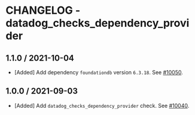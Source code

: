 # CHANGELOG - datadog_checks_dependency_provider

## 1.1.0 / 2021-10-04

* [Added] Add dependency `foundationdb` version `6.3.18`. See [#10050](https://github.com/DataDog/integrations-core/pull/10050).

## 1.0.0 / 2021-09-03

* [Added] Add `datadog_checks_dependency_provider` check. See [#10040](https://github.com/DataDog/integrations-core/pull/10040).


